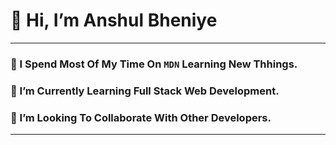 # 👋 Hi, I’m Anshul Bheniye
---
### 👀 I Spend Most Of My Time On `MDN` Learning New Thhings.
### 🌱 I’m Currently Learning Full Stack Web Development.
### 💞️ I’m Looking To Collaborate With Other Developers.
---
